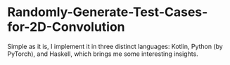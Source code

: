 # Randomly-Generate-Test-Cases-for-2D-Convolution

Simple as it is, I implement it in three distinct languages: Kotlin, Python (by PyTorch), and Haskell, which brings me some interesting insights.
